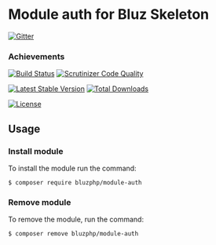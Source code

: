 # Module auth for Bluz Skeleton

[![Gitter](https://badges.gitter.im/Join%20Chat.svg)](https://gitter.im/bluzphp/main)

### Achievements

[![Build Status](https://travis-ci.org/bluzphp/module-auth.svg?branch=master)](https://travis-ci.org/bluzphp/module-auth)
[![Scrutinizer Code Quality](https://scrutinizer-ci.com/g/bluzphp/module-auth/badges/quality-score.png?b=master)](https://scrutinizer-ci.com/g/bluzphp/module-auth/?branch=master)

[![Latest Stable Version](https://poser.pugx.org/bluzphp/module-auth/v/stable)](https://packagist.org/packages/bluzphp/module-auth)
[![Total Downloads](https://poser.pugx.org/bluzphp/module-auth/downloads)](https://packagist.org/packages/bluzphp/module-auth)

[![License](https://poser.pugx.org/bluzphp/module-auth/license)](https://packagist.org/packages/bluzphp/module-auth)

Usage
-------------------------
### Install module
To install the module run the command:
  

    $ composer require bluzphp/module-auth

### Remove module
To remove the module, run the command:
    

    $ composer remove bluzphp/module-auth
